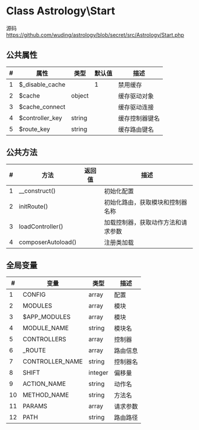 # Class Astrology\Start

源码 https://github.com/wuding/astrology/blob/secret/src/Astrology/Start.php



## 公共属性

| #    | 属性            | 类型   | 默认值 | 描述           |
| ---- | --------------- | ------ | ------ | -------------- |
| 1    | $_disable_cache |        | 1      | 禁用缓存       |
| 2    | $cache          | object |        | 缓存驱动对象   |
| 3    | $cache_connect  |        |        | 缓存驱动连接   |
| 4    | $controller_key | string |        | 缓存控制器键名 |
| 5    | $route_key      | string |        | 缓存路由键名   |



## 公共方法

| #    | 方法               | 返回值 | 描述                               |
| ---- | ------------------ | ------ | ---------------------------------- |
| 1    | __construct()      |        | 初始化配置                         |
| 2    | initRoute()        |        | 初始化路由，获取模块和控制器名称   |
| 3    | loadController()   |        | 加载控制器，获取动作方法和请求参数 |
| 4    | composerAutoload() |        | 注册类加载                         |



## 全局变量

| #    | 变量            | 类型    | 描述     |
| ---- | --------------- | ------- | -------- |
| 1    | CONFIG          | array   | 配置     |
| 2    | MODULES         | array   | 模块     |
| 3    | $APP_MODULES    | array   | 模块     |
| 4    | MODULE_NAME     | string  | 模块名   |
| 5    | CONTROLLERS     | array   | 控制器   |
| 6    | _ROUTE          | array   | 路由信息 |
| 7    | CONTROLLER_NAME | string  | 控制器名 |
| 8    | SHIFT           | integer | 偏移量   |
| 9    | ACTION_NAME     | string  | 动作名   |
| 10   | METHOD_NAME     | string  | 方法名   |
| 11   | PARAMS          | array   | 请求参数 |
| 12   | PATH            | string  | 路由路径 |

